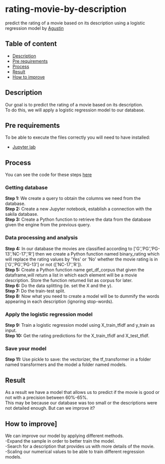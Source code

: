 # rating-movie-by-description
predict the rating of a movie based on its description using a logistic regression model by [Agustin](https://www.linkedin.com/in/agustin-carcelen-chicote-b70048231/)

## Table of content
- [Description](https://github.com/AgustinCarcelen/getafix/blob/main/README.md#Description)
- [Pre requirements](https://github.com/AgustinCarcelen/getafix/blob/main/README.md#pre-requirements)
- [Process](https://github.com/AgustinCarcelen/getafix/blob/main/README.md#Process)
- [Result](https://github.com/AgustinCarcelen/getafix/blob/main/README.md#Process)
- [How to improve](https://github.com/AgustinCarcelen/getafix/blob/main/README.md#Process)

## Description
Our goal is to predict the rating of a movie based on its description.<br/>
To do this, we will apply a logistic regression model to our database.

## Pre requirements
To be able to execute the files correctly you will need to have installed:
- [Jupyter lab](https://jupyter.org/)

## Process
You can see the code for these steps [here](https://github.com/AgustinCarcelen/rating-movie-by-description/blob/3ebfddfa890853fc0587f90280da558c8547142b/RegresionModel.ipynb)

### Getting database
**Step 1:** We create a query to obtain the columns we need from the database.<br/>
**Step 2:** Create a new Jupyter notebook, establish a connection with the sakila database.<br/>
**Step 3:** Create a Python function to retrieve the data from the database given the engine from the previous query.

### Data processing and analysis
**Step 4:** In our database the movies are classified according to ['G','PG','PG-13','NC-17','R'] then we create a Python function named binary_rating which will replace the rating values by 'Yes' or 'No' whether the movie rating is in ['G','PG','PG-13'] or not (['NC-17','R']).<br/>
**Step 5:** Create a Python function name get_df_corpus that given the dataframe,will return a list in which each element will be a movie description. Store the function returned list as corpus for later.<br/>
**Step 6:** Do the data splitting (ie. set the X and the y).<br/>
**Step 7:** Do the train-test split.<br/>
**Step 8:** Now what you need to create a model will be to dummify the words appearing in each description (ignoring stop-words).

### Apply the logistic regression model
**Step 9:** Train a logistic regression model using X_train_tfidf and y_train as input.<br/>
**Step 10:** Get the rating predictions for the X_train_tfidf and X_test_tfidf.

### Save your model
**Step 11:** Use pickle to save: the vectorizer, the tf_transformer in a folder named transformers and the model a folder named models.

## Result
As a result we have a model that allows us to predict if the movie is good or not with a precision between 60%-65%.<br/> 
This may be because our database was too small or the descriptions were not detailed enough. But can we improve it?

## How to improve]
We can improve our model by applying different methods.<br/>
-Expand the sample in order to better train the model.<br/>
-Search for a description that provides us with more details of the movie.<br/>
-Scaling our numerical values to be able to train different regression models.
